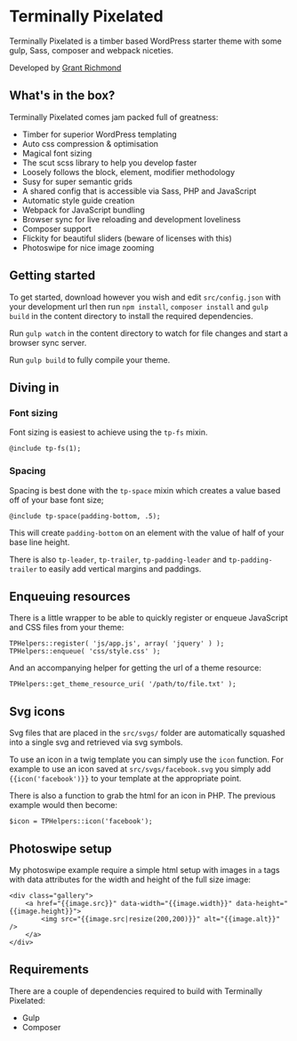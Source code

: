 # Terminally Pixelated

Terminally Pixelated is a timber based WordPress starter theme with some gulp, Sass, composer and webpack niceties.

Developed by [Grant Richmond](http://grant.codes)

## What's in the box?

Terminally Pixelated comes jam packed full of greatness:

- Timber for superior WordPress templating
- Auto css compression & optimisation
- Magical font sizing
- The scut scss library to help you develop faster
- Loosely follows the block, element, modifier methodology
- Susy for super semantic grids
- A shared config that is accessible via Sass, PHP and JavaScript
- Automatic style guide creation
- Webpack for JavaScript bundling
- Browser sync for live reloading and development loveliness
- Composer support
- Flickity for beautiful sliders (beware of licenses with this)
- Photoswipe for nice image zooming

## Getting started

To get started, download however you wish and edit `src/config.json` with your development url then run `npm install`, `composer install` and `gulp build` in the content directory to install the required dependencies.

Run `gulp watch` in the content directory to watch for file changes and start a browser sync server.

Run `gulp build` to fully compile your theme.

## Diving in

### Font sizing

Font sizing is easiest to achieve using the `tp-fs` mixin.

    @include tp-fs(1);

### Spacing

Spacing is best done with the `tp-space` mixin which creates a value based off of your base font size;

    @include tp-space(padding-bottom, .5);

This will create `padding-bottom` on an element with the value of half of your base line height.

There is also `tp-leader`, `tp-trailer`, `tp-padding-leader` and `tp-padding-trailer` to easily add vertical margins and paddings.

## Enqueuing resources

There is a little wrapper to be able to quickly register or enqueue JavaScript and CSS files from your theme:

	TPHelpers::register( 'js/app.js', array( 'jquery' ) );
	TPHelpers::enqueue( 'css/style.css' );

And an accompanying helper for getting the url of a theme resource:

	TPHelpers::get_theme_resource_uri( '/path/to/file.txt' );

## Svg icons

Svg files that are placed in the `src/svgs/` folder are automatically squashed into a single svg and retrieved via svg symbols.

To use an icon in a twig template you can simply use the `icon` function. For example to use an icon saved at `src/svgs/facebook.svg` you simply add `{{icon('facebook')}}` to your template at the appropriate point.

There is also a function to grab the html for an icon in PHP. The previous example would then become:

    $icon = TPHelpers::icon('facebook');

## Photoswipe setup

My photoswipe example require a simple html setup with images in `a` tags with data attributes for the width and height of the full size image:

    <div class="gallery">
        <a href="{{image.src}}" data-width="{{image.width}}" data-height="{{image.height}}">
            <img src="{{image.src|resize(200,200)}}" alt="{{image.alt}}" />
        </a>
    </div>

## Requirements

There are a couple of dependencies required to build with Terminally Pixelated:

- Gulp
- Composer

